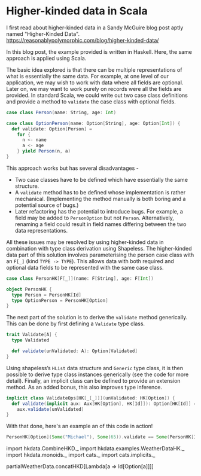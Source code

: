 # Higher-kinded data in Scala

I first read about higher-kinded data in a Sandy McGuire blog post aptly named "Higher-Kinded Data".
https://reasonablypolymorphic.com/blog/higher-kinded-data/

In this blog post, the example provided is written in Haskell. Here, the same approach is applied using Scala.

The basic idea explored is that there can be multiple representations of what is essentially the same data. For example, at one level of our application, we may wish to work with data where all fields are optional. Later on, we may want to work purely on records were all the fields are provided. In standard Scala, we could write out two case class definitions and provide a method to `validate` the case class with optional fields.

```scala
case class Person(name: String, age: Int)

case class OptionPerson(name: Option[String], age: Option[Int]) {
  def validate: Option[Person] =
    for {
      n <- name
      a <- age
    } yield Person(n, a)
}
```

This approach works but has several disadvantages -
* Two case classes have to be defined which have essentially the same structure.
* A `validate` method has to be defined whose implementation is rather mechanical. (Implementing the method manually is both boring and a potential source of bugs.)
* Later refactoring has the potential to introduce bugs. For example, a field may be added to `PersonOption` but not `Person`. Alternatively, renaming a field could result in field names differing between the two data representations.

All these issues may be resolved by using higher-kinded data in combination with type class derivation using Shapeless. The higher-kinded data part of this solution involves parameterising the person case class with an `F[_]` (kind `TYPE -> TYPE`). This allows data with both required and optional data fields to be represented with the same case class.

```scala
case class PersonHK[F[_]](name: F[String], age: F[Int])

object PersonHK {
  type Person = PersonHK[Id]
  type OptionPerson = PersonHK[Option]
}
```

The next part of the solution is to derive the `validate` method generically. This can be done by first defining a `Validate` type class.

```scala
trait Validate[A] {
  type Validated

  def validate(unValidated: A): Option[Validated]
}
```

Using shapeless’s `HList` data structure and `Generic` type class, it is then possible to derive type class instances generically (see the code for more detail). Finally, an implicit class can be defined to provide an extension method. As an added bonus, this also improves type inference.

```scala
implicit class ValidateOps[HK[_[_]]](unValidated: HK[Option]) {
  def validate(implicit aux: Aux[HK[Option], HK[Id]]): Option[HK[Id]] =
    aux.validate(unValidated)
}
```

With that done, here's an example an of this code in action!

```scala
PersonHK[Option](Some("Michael"), Some(65)).validate == Some(PersonHK[Id]("Michael", 65))
```

import hkdata.CombineHKD._
import hkdata.examples.WeatherDataHK._
import hkdata.monoids._
import cats._
import cats.implicits._

partialWeatherData.concatHKD[Lambda[a => Id[Option[a]]]]